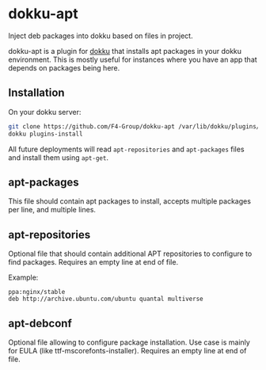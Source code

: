 dokku-apt
=========

Inject deb packages into dokku based on files in project.

dokku-apt is a plugin for [dokku][dokku] that installs apt packages in your dokku environment.
This is mostly useful for instances where you have an app that depends on packages being here.

## Installation

On your dokku server:
```sh
git clone https://github.com/F4-Group/dokku-apt /var/lib/dokku/plugins/dokku-apt
dokku plugins-install
```

All future deployments will read `apt-repositories` and `apt-packages` files and install them using `apt-get`.

## apt-packages
This file should contain apt packages to install, accepts multiple packages per line, and multiple lines.

## apt-repositories
Optional file that should contain additional APT repositories to configure to find packages.
Requires an empty line at end of file.

Example:
```
ppa:nginx/stable
deb http://archive.ubuntu.com/ubuntu quantal multiverse
```

## apt-debconf
Optional file allowing to configure package installation. Use case is mainly for EULA (like ttf-mscorefonts-installer).
Requires an empty line at end of file.


[dokku]: https://github.com/progrium/dokku
